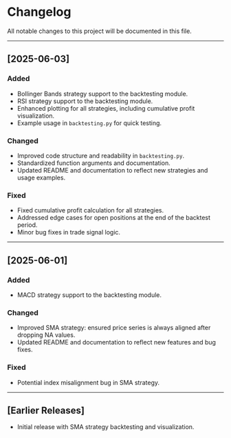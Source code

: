 # Changelog

All notable changes to this project will be documented in this file.

---

## [2025-06-03]
### Added
- Bollinger Bands strategy support to the backtesting module.
- RSI strategy support to the backtesting module.
- Enhanced plotting for all strategies, including cumulative profit visualization.
- Example usage in `backtesting.py` for quick testing.

### Changed
- Improved code structure and readability in `backtesting.py`.
- Standardized function arguments and documentation.
- Updated README and documentation to reflect new strategies and usage examples.

### Fixed
- Fixed cumulative profit calculation for all strategies.
- Addressed edge cases for open positions at the end of the backtest period.
- Minor bug fixes in trade signal logic.

---

## [2025-06-01]
### Added
- MACD strategy support to the backtesting module.

### Changed
- Improved SMA strategy: ensured price series is always aligned after dropping NA values.
- Updated README and documentation to reflect new features and bug fixes.

### Fixed
- Potential index misalignment bug in SMA strategy.

---

## [Earlier Releases]
- Initial release with SMA strategy backtesting and visualization.